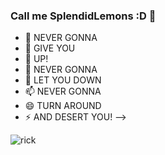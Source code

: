### Call me SplendidLemons :D 👋
- 🔭 NEVER GONNA
- 🌱 GIVE YOU
- 👯 UP!
- 🤔 NEVER GONNA
- 💬 LET YOU DOWN
- 📫 NEVER GONNA
- 😄 TURN AROUND
- ⚡ AND DESERT YOU!
-->


![rick](https://user-images.githubusercontent.com/98574560/160061581-c8df34dd-5887-4294-b25a-bd302cacc724.gif)


<!--
**SplendidLemons/SplendidLemons** is a ✨ _special_ ✨ repository because its `README.md` (this file) appears on your GitHub profile.




Here are some ideas to get you started:


- 🔭 NEVER GONNA
- 🌱 GIVE YOU
- 👯 UP!
- 🤔 NEVER GONNA
- 💬 LET YOU DOWN
- 📫 NEVER GONNA
- 😄 TURN AROUND
- ⚡ AND DESERT YOU!
-->

